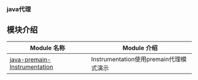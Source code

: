 

### java代理


## 模块介绍
| Module 名称                                                  | Module 介绍                                                    |
| ------------------------------------------------------------ | ------------------------------------------------------------ |
| [java-premain-Instrumentation](java-premain-Instrumentation)|    Instrumentation使用premain代理模式演示                                |

